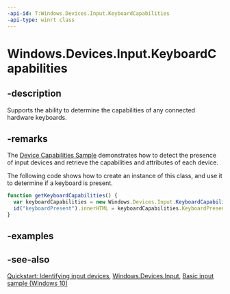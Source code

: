 ```yaml
---
-api-id: T:Windows.Devices.Input.KeyboardCapabilities
-api-type: winrt class
---
```


<!-- Class syntax.
public class KeyboardCapabilities : Windows.Devices.Input.IKeyboardCapabilities
-->

# Windows.Devices.Input.KeyboardCapabilities

## -description

Supports the ability to determine the capabilities of any connected hardware keyboards.

## -remarks

The [Device Capabilities Sample](http://go.microsoft.com/fwlink/p/?linkid=231530) demonstrates how to detect the presence of input devices and retrieve the capabilities and attributes of each device.

The following code shows how to create an instance of this class, and use it to determine if a keyboard is present.

```javascript
function getKeyboardCapabilities() {
  var keyboardCapabilities = new Windows.Devices.Input.KeyboardCapabilities();
  id("keyboardPresent").innerHTML = keyboardCapabilities.KeyboardPresent;
}

```

## -examples

## -see-also

[Quickstart: Identifying input devices](https://docs.microsoft.com/en-us/windows/uwp/design/input/identify-input-devices), [Windows.Devices.Input](windows_devices_input.md), [Basic input sample (Windows 10)](http://go.microsoft.com/fwlink/p/?LinkId=620514)